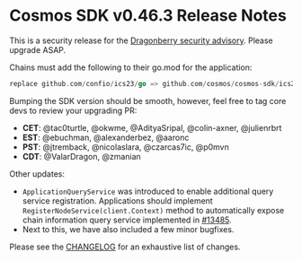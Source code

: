 # Cosmos SDK v0.46.3 Release Notes

This is a security release for the [Dragonberry security advisory](https://forum.cosmos.network/t/ibc-security-advisory-dragonberry/7702). 
Please upgrade ASAP.

Chains must add the following to their go.mod for the application:

```go
replace github.com/confio/ics23/go => github.com/cosmos/cosmos-sdk/ics23/go v8.0.0
```

Bumping the SDK version should be smooth, however, feel free to tag core devs to review your upgrading PR:

* **CET**: @tac0turtle, @okwme, @AdityaSripal, @colin-axner, @julienrbrt
* **EST**: @ebuchman, @alexanderbez, @aaronc
* **PST**: @jtremback, @nicolaslara, @czarcas7ic, @p0mvn
* **CDT**: @ValarDragon, @zmanian

Other updates:
+ `ApplicationQueryService` was introduced to enable additional query service registration. Applications should implement `RegisterNodeService(client.Context)` method to automatically expose chain information query service implemented in [#13485](https://github.com/cosmos/cosmos-sdk/pull/13485). 
+ Next to this, we have also included a few minor bugfixes.

Please see the [CHANGELOG](https://github.com/cosmos/cosmos-sdk/blob/release/v0.46.x/CHANGELOG.md) for an exhaustive list of changes.
